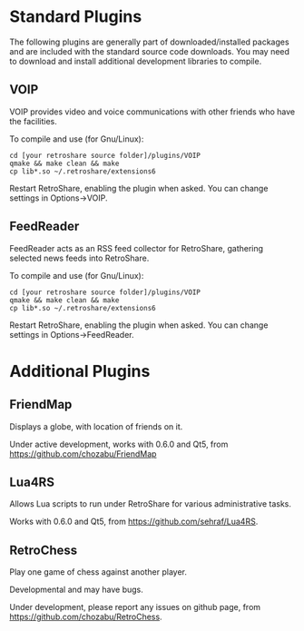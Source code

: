 # Standard Plugins
The following plugins are generally part of downloaded/installed packages and are included with the standard source code downloads. You may need to download and install additional development libraries to compile.

## VOIP

VOIP provides video and voice communications with other friends who have the facilities. 

To compile and use (for Gnu/Linux):

    cd [your retroshare source folder]/plugins/VOIP
    qmake && make clean && make
    cp lib*.so ~/.retroshare/extensions6

Restart RetroShare, enabling the plugin when asked. You can change settings in Options->VOIP.

## FeedReader

FeedReader acts as an RSS feed collector for RetroShare, gathering selected news feeds into RetroShare.

To compile and use (for Gnu/Linux):

    cd [your retroshare source folder]/plugins/VOIP
    qmake && make clean && make
    cp lib*.so ~/.retroshare/extensions6

Restart RetroShare, enabling the plugin when asked. You can change settings in Options->FeedReader.


# Additional Plugins
## FriendMap
Displays a globe, with location of friends on it.

Under active development, works with 0.6.0 and Qt5, from <https://github.com/chozabu/FriendMap>

## Lua4RS
Allows Lua scripts to run under RetroShare for various administrative tasks.

Works with 0.6.0 and Qt5, from <https://github.com/sehraf/Lua4RS>.

## RetroChess
Play one game of chess against another player.

Developmental and may have bugs.

Under development, please report any issues on github page, from <https://github.com/chozabu/RetroChess>.
